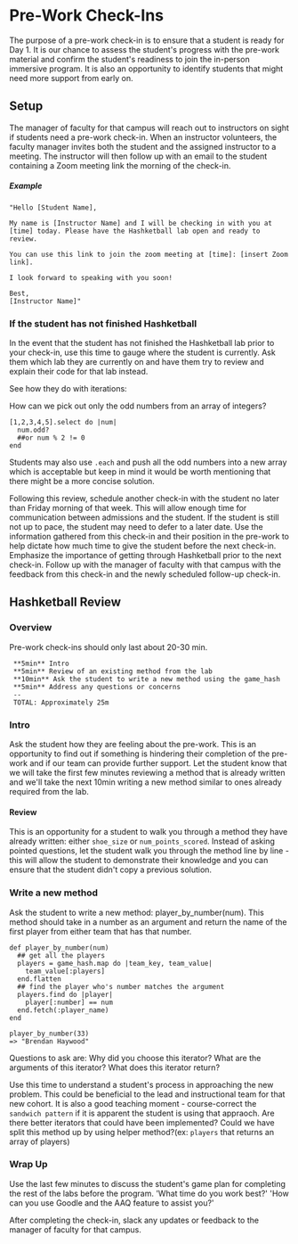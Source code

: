 # Pre-Work Check-Ins

The purpose of a pre-work check-in is to ensure that a student is ready for Day 1. It is our chance to assess the student's progress with the pre-work material and confirm the student's readiness to join the in-person immersive program. It is also an opportunity to identify students that might need more support from early on.


## Setup

The manager of faculty for that campus will reach out to instructors on sight if students need a pre-work check-in. When an instructor volunteers, the faculty manager invites both the student and the assigned instructor to a meeting. The instructor will then follow up with an email to the student containing a Zoom meeting link the morning of the check-in.

##### Example
```
"Hello [Student Name],

My name is [Instructor Name] and I will be checking in with you at [time] today. Please have the Hashketball lab open and ready to review.

You can use this link to join the zoom meeting at [time]: [insert Zoom link].

I look forward to speaking with you soon!

Best,
[Instructor Name]"
```

### If the student has not finished Hashketball

In the event that the student has not finished the Hashketball lab prior to your check-in, use this time to gauge where the student is currently. Ask them which lab they are currently on and have them try to review and explain their code for that lab instead.

See how they do with iterations:

How can we pick out only the odd numbers from an array of integers?

```
[1,2,3,4,5].select do |num|
  num.odd?
  ##or num % 2 != 0
end
```

Students may also use `.each` and push all the odd numbers into a new array which is acceptable but keep in mind it would be worth mentioning that there might be a more concise solution.

Following this review, schedule another check-in with the student no later than Friday morning of that week. This will allow enough time for communication between admissions and the student. If the student is still not up to pace, the student may need to defer to a later date. Use the information gathered from this check-in and their position in the pre-work to help dictate how much time to give the student before the next check-in. Emphasize the importance of getting through Hashketball prior to the next check-in. Follow up with the manager of faculty with that campus with the feedback from this check-in and the newly scheduled follow-up check-in. 


## Hashketball Review

### Overview

Pre-work check-ins should only last about 20-30 min.
 ```
  **5min** Intro
  **5min** Review of an existing method from the lab
  **10min** Ask the student to write a new method using the game_hash
  **5min** Address any questions or concerns
  --
  TOTAL: Approximately 25m
 ```

### Intro

Ask the student how they are feeling about the pre-work. This is an opportunity to find out if something is hindering their completion of the pre-work and if our team can provide further support. Let the student know that we will take the first few minutes reviewing a method that is already written and we'll take the next 10min writing a new method similar to ones already required from the lab.

#### Review

This is an opportunity for a student to walk you through a method they have already written: either `shoe_size` or `num_points_scored`. Instead of asking pointed questions, let the student walk you through the method line by line - this will allow the student to demonstrate their knowledge and you can ensure that the student didn't copy a previous solution.

### Write a new method

Ask the student to write a new method: player_by_number(num). This method should take in a number as an argument and return the name of the first player from either team that has that number.

```
def player_by_number(num)
  ## get all the players
  players = game_hash.map do |team_key, team_value|
    team_value[:players]
  end.flatten
  ## find the player who's number matches the argument
  players.find do |player|
    player[:number] == num
  end.fetch(:player_name)
end

player_by_number(33)
=> "Brendan Haywood"
```

Questions to ask are: Why did you choose this iterator? What are the arguments of this iterator? What does this iterator return?

Use this time to understand a student's process in approaching the new problem. This could be beneficial to the lead and instructional team for that new cohort. It is also a good teaching moment - course-correct the `sandwich pattern` if it is apparent the student is using that appraoch. Are there better iterators that could have been implemented? Could we have split this method up by using helper method?(ex: `players` that returns an array of players)

### Wrap Up

Use the last few minutes to discuss the student's game plan for completing the rest of the labs before the program.
  'What time do you work best?'
  'How can you use Goodle and the AAQ feature to assist you?'

After completing the check-in, slack any updates or feedback to the manager of faculty for that campus. 

